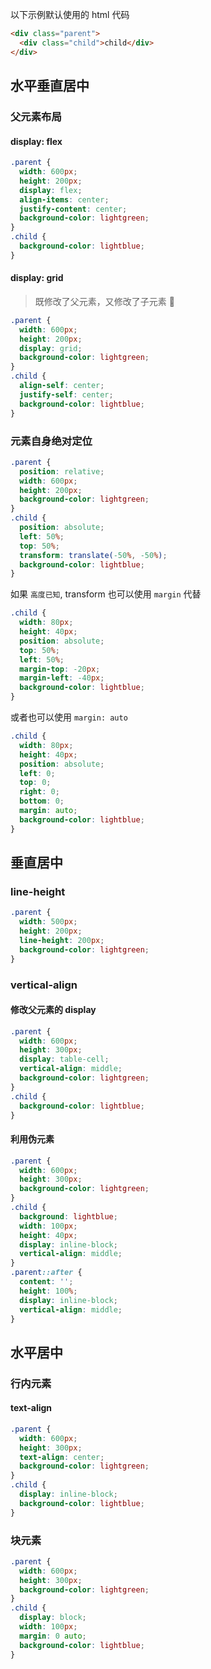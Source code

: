 以下示例默认使用的 html 代码

```html
<div class="parent">
  <div class="child">child</div>
</div>
```

## 水平垂直居中

### 父元素布局

#### display: flex

```css
.parent {
  width: 600px;
  height: 200px;
  display: flex;
  align-items: center;
  justify-content: center;
  background-color: lightgreen;
}
.child {
  background-color: lightblue;
}
```

#### display: grid

> 既修改了父元素，又修改了子元素 😤

```css
.parent {
  width: 600px;
  height: 200px;
  display: grid;
  background-color: lightgreen;
}
.child {
  align-self: center;
  justify-self: center;
  background-color: lightblue;
}
```

### 元素自身绝对定位

```css
.parent {
  position: relative;
  width: 600px;
  height: 200px;
  background-color: lightgreen;
}
.child {
  position: absolute;
  left: 50%;
  top: 50%;
  transform: translate(-50%, -50%);
  background-color: lightblue;
}
```

如果 `高度已知`, transform 也可以使用 `margin` 代替

```css {7-8}
.child {
  width: 80px;
  height: 40px;
  position: absolute;
  top: 50%;
  left: 50%;
  margin-top: -20px;
  margin-left: -40px;
  background-color: lightblue;
}
```

或者也可以使用 `margin: auto`

```css {5-9}
.child {
  width: 80px;
  height: 40px;
  position: absolute;
  left: 0;
  top: 0;
  right: 0;
  bottom: 0;
  margin: auto;
  background-color: lightblue;
}
```

## 垂直居中

### line-height

```css
.parent {
  width: 500px;
  height: 200px;
  line-height: 200px;
  background-color: lightgreen;
}
```

### vertical-align

#### 修改父元素的 display

```css
.parent {
  width: 600px;
  height: 300px;
  display: table-cell;
  vertical-align: middle;
  background-color: lightgreen;
}
.child {
  background-color: lightblue;
}
```

#### 利用伪元素

```css
.parent {
  width: 600px;
  height: 300px;
  background-color: lightgreen;
}
.child {
  background: lightblue;
  width: 100px;
  height: 40px;
  display: inline-block;
  vertical-align: middle;
}
.parent::after {
  content: '';
  height: 100%;
  display: inline-block;
  vertical-align: middle;
}
```

## 水平居中

### 行内元素

#### text-align

```css
.parent {
  width: 600px;
  height: 300px;
  text-align: center;
  background-color: lightgreen;
}
.child {
  display: inline-block;
  background-color: lightblue;
}
```

### 块元素

```css
.parent {
  width: 600px;
  height: 300px;
  background-color: lightgreen;
}
.child {
  display: block;
  width: 100px;
  margin: 0 auto;
  background-color: lightblue;
}
```
